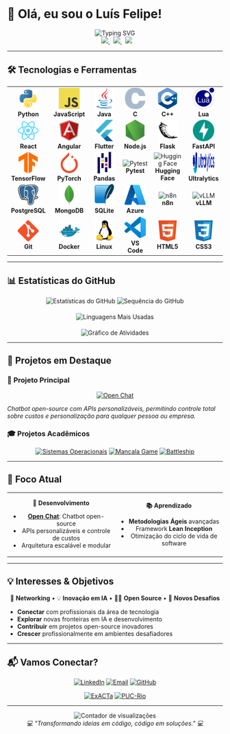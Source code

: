 # 👋 Olá, eu sou o Luís Felipe!

<div align="center">
  <img src="https://readme-typing-svg.herokuapp.com?font=Fira+Code&weight=600&size=28&duration=3000&pause=1000&color=6366F1&center=true&vCenter=true&width=600&lines=Engenheiro+de+Software+%26+IA;Estudante+de+Eng.+Computação;Desenvolvedor+Full+Stack;Entusiasta+de+Tecnologia" alt="Typing SVG" />
</div>

<div align="center">
  <a href="https://www.exacta.inf.puc-rio.br/">
    <img src="https://img.shields.io/badge/🏢-ExACTa_PUC--Rio-6366F1?style=for-the-badge&logoColor=white"/>
  </a>
  <a href="https://www.inf.puc-rio.br/">
    <img src="https://img.shields.io/badge/🎓-Eng._Computação-8B5CF6?style=for-the-badge&logoColor=white"/>
  </a>
  <a href="https://www.google.com/maps?sca_esv=c1523925ca8a67ec&output=search&q=Leme+rio+de+janeiro&source=lnms&fbs=AIIjpHxX5k-tONtMCu8aDeA7E5WMlVZjGnBiGIxaghLPqA-PlfgbLKUxiHcJwD8uXnH2piQeYrqXclWH43_sWzBblNc2efdNn4MYz0gFoird7suLCKhbn_Ul6_ibSxeYSzssjY0Rf7q9932xmddHrw0GyoP2j4qI0CErvSRJCBkQBIyxiZlQy6kJKSfIisfGDnY0Att4tzxbmUwXIygT3VBJAQTv23HQzg&entry=mc&ved=1t:200715&ictx=111">
    <img src="https://img.shields.io/badge/📍-Rio_de_Janeiro-A855F7?style=for-the-badge&logoColor=white"/>
  </a>
</div>

---

## 🛠️ Tecnologias e Ferramentas

<table align="center">
  <tr>
    <td align="center" width="120">
      <img src="https://raw.githubusercontent.com/devicons/devicon/master/icons/python/python-original.svg" width="50" height="50" alt="Python" />
      <br><strong>Python</strong>
    </td>
    <td align="center" width="120">
      <img src="https://raw.githubusercontent.com/devicons/devicon/master/icons/javascript/javascript-original.svg" width="50" height="50" alt="JavaScript" />
      <br><strong>JavaScript</strong>
    </td>
    <td align="center" width="120">
      <img src="https://raw.githubusercontent.com/devicons/devicon/master/icons/java/java-original.svg" width="50" height="50" alt="Java" />
      <br><strong>Java</strong>
    </td>
    <td align="center" width="120">
      <img src="https://raw.githubusercontent.com/devicons/devicon/master/icons/c/c-original.svg" width="50" height="50" alt="C" />
      <br><strong>C</strong>
    </td>
    <td align="center" width="120">
      <img src="https://raw.githubusercontent.com/devicons/devicon/master/icons/cplusplus/cplusplus-original.svg" width="50" height="50" alt="C++" />
      <br><strong>C++</strong>
    </td>
    <td align="center" width="120">
      <img src="https://raw.githubusercontent.com/devicons/devicon/master/icons/lua/lua-original.svg" width="50" height="50" alt="Lua" />
      <br><strong>Lua</strong>
    </td>
  </tr>
  <tr>
    <td align="center" width="120">
      <img src="https://raw.githubusercontent.com/devicons/devicon/master/icons/react/react-original.svg" width="50" height="50" alt="React" />
      <br><strong>React</strong>
    </td>
    <td align="center" width="120">
      <img src="https://raw.githubusercontent.com/devicons/devicon/master/icons/angularjs/angularjs-original.svg" width="50" height="50" alt="Angular" />
      <br><strong>Angular</strong>
    </td>
    <td align="center" width="120">
      <img src="https://raw.githubusercontent.com/devicons/devicon/master/icons/flutter/flutter-original.svg" width="50" height="50" alt="Flutter" />
      <br><strong>Flutter</strong>
    </td>
    <td align="center" width="120">
      <img src="https://raw.githubusercontent.com/devicons/devicon/master/icons/nodejs/nodejs-original.svg" width="50" height="50" alt="Node.js" />
      <br><strong>Node.js</strong>
    </td>
    <td align="center" width="120">
      <img src="https://raw.githubusercontent.com/devicons/devicon/master/icons/flask/flask-original.svg" width="50" height="50" alt="Flask" />
      <br><strong>Flask</strong>
    </td>
    <td align="center" width="120">
      <img src="https://raw.githubusercontent.com/devicons/devicon/master/icons/fastapi/fastapi-original.svg" width="50" height="50" alt="FastAPI" />
      <br><strong>FastAPI</strong>
    </td>
  </tr>
  <tr>
    <td align="center" width="120">
      <img src="https://raw.githubusercontent.com/devicons/devicon/master/icons/tensorflow/tensorflow-original.svg" width="50" height="50" alt="TensorFlow" />
      <br><strong>TensorFlow</strong>
    </td>
    <td align="center" width="120">
      <img src="https://raw.githubusercontent.com/devicons/devicon/master/icons/pytorch/pytorch-original.svg" width="50" height="50" alt="PyTorch" />
      <br><strong>PyTorch</strong>
    </td>
    <td align="center" width="120">
      <img src="https://raw.githubusercontent.com/devicons/devicon/master/icons/pandas/pandas-original.svg" width="50" height="50" alt="Pandas" />
      <br><strong>Pandas</strong>
    </td>
    <td align="center" width="120">
      <img src="https://cdn.jsdelivr.net/gh/devicons/devicon/icons/pytest/pytest-original.svg" width="50" height="50" alt="Pytest" />
      <br><strong>Pytest</strong>
    </td>
    <td align="center" width="120">
      <img src="https://huggingface.co/front/assets/huggingface_logo-noborder.svg" width="50" height="50" alt="Hugging Face" />
      <br><strong>Hugging Face</strong>
    </td>
    <td align="center" width="120">
      <img src="https://github.com/ultralytics/assets/raw/main/logo/Ultralytics_Logotype_Original.svg" width="50" height="50" alt="Ultralytics" />
      <br><strong>Ultralytics</strong>
    </td>
  </tr>
  <tr>
    <td align="center" width="120">
      <img src="https://raw.githubusercontent.com/devicons/devicon/master/icons/postgresql/postgresql-original.svg" width="50" height="50" alt="PostgreSQL" />
      <br><strong>PostgreSQL</strong>
    </td>
    <td align="center" width="120">
      <img src="https://raw.githubusercontent.com/devicons/devicon/master/icons/mongodb/mongodb-original.svg" width="50" height="50" alt="MongoDB" />
      <br><strong>MongoDB</strong>
    </td>
    <td align="center" width="120">
      <img src="https://raw.githubusercontent.com/devicons/devicon/master/icons/sqlite/sqlite-original.svg" width="50" height="50" alt="SQLite" />
      <br><strong>SQLite</strong>
    </td>
    <td align="center" width="120">
      <img src="https://raw.githubusercontent.com/devicons/devicon/master/icons/azure/azure-original.svg" width="50" height="50" alt="Azure" />
      <br><strong>Azure</strong>
    </td>
    <td align="center" width="120">
      <img src="https://avatars.githubusercontent.com/u/45487711?s=200&v=4" width="50" height="50" alt="n8n" />
      <br><strong>n8n</strong>
    </td>
    <td align="center" width="120">
      <img src="https://docs.vllm.ai/en/latest/assets/logos/vllm-logo-only-light.ico" width="50" height="50" alt="vLLM" />
      <br><strong>vLLM</strong>
    </td>
  </tr>
  <tr>
    <td align="center" width="120">
      <img src="https://raw.githubusercontent.com/devicons/devicon/master/icons/git/git-original.svg" width="50" height="50" alt="Git" />
      <br><strong>Git</strong>
    </td>
    <td align="center" width="120">
      <img src="https://raw.githubusercontent.com/devicons/devicon/master/icons/docker/docker-original.svg" width="50" height="50" alt="Docker" />
      <br><strong>Docker</strong>
    </td>
    <td align="center" width="120">
      <img src="https://raw.githubusercontent.com/devicons/devicon/master/icons/linux/linux-original.svg" width="50" height="50" alt="Linux" />
      <br><strong>Linux</strong>
    </td>
    <td align="center" width="120">
      <img src="https://raw.githubusercontent.com/devicons/devicon/master/icons/vscode/vscode-original.svg" width="50" height="50" alt="VS Code" />
      <br><strong>VS Code</strong>
    </td>
    <td align="center" width="120">
      <img src="https://raw.githubusercontent.com/devicons/devicon/master/icons/html5/html5-original.svg" width="50" height="50" alt="HTML5" />
      <br><strong>HTML5</strong>
    </td>
    <td align="center" width="120">
      <img src="https://raw.githubusercontent.com/devicons/devicon/master/icons/css3/css3-original.svg" width="50" height="50" alt="CSS3" />
      <br><strong>CSS3</strong>
    </td>
  </tr>
</table>

---

## 📊 Estatísticas do GitHub

<div align="center">
  <picture>
    <source 
      srcset="https://github-readme-stats.vercel.app/api?username=luisf2907&show_icons=true&theme=tokyonight&hide_border=true&count_private=true&bg_color=0D1117&title_color=6366F1&text_color=C9D1D9&icon_color=8B5CF6"
      media="(prefers-color-scheme: dark)"
    />
    <img 
      src="https://github-readme-stats.vercel.app/api?username=luisf2907&show_icons=true&theme=default&hide_border=true&count_private=true&bg_color=FFFFFF&title_color=6366F1&text_color=24292F&icon_color=8B5CF6"
      alt="Estatísticas do GitHub"
      width="49%"
    />
  </picture>
  
  <picture>
    <source 
      srcset="https://github-readme-streak-stats.herokuapp.com?user=luisf2907&theme=tokyonight&hide_border=true&background=0D1117&stroke=6366F1&ring=8B5CF6&fire=A855F7&currStreakNum=C9D1D9&sideNums=C9D1D9&currStreakLabel=6366F1&sideLabels=8B5CF6&dates=9CA3AF"
      media="(prefers-color-scheme: dark)"
    />
    <img 
      src="https://github-readme-streak-stats.herokuapp.com?user=luisf2907&theme=default&hide_border=true&background=FFFFFF&stroke=6366F1&ring=8B5CF6&fire=A855F7&currStreakNum=24292F&sideNums=24292F&currStreakLabel=6366F1&sideLabels=8B5CF6&dates=6B7280"
      alt="Sequência do GitHub"
      width="49%"
    />
  </picture>
</div>

<div align="center" style="margin-top: 20px;">
  <picture>
    <source 
      srcset="https://github-readme-stats.vercel.app/api/top-langs/?username=luisf2907&layout=compact&theme=tokyonight&hide_border=true&bg_color=0D1117&title_color=6366F1&text_color=C9D1D9"
      media="(prefers-color-scheme: dark)"
    />
    <img 
      src="https://github-readme-stats.vercel.app/api/top-langs/?username=luisf2907&layout=compact&theme=default&hide_border=true&bg_color=FFFFFF&title_color=6366F1&text_color=24292F"
      alt="Linguagens Mais Usadas"
      width="50%"
    />
  </picture>
</div>

<div align="center" style="margin-top: 20px;">
  <picture>
    <source 
      srcset="https://github-readme-activity-graph.vercel.app/graph?username=luisf2907&theme=tokyo-night&hide_border=true&bg_color=0D1117&color=6366F1&line=8B5CF6&point=A855F7&area=true&hide_title=true"
      media="(prefers-color-scheme: dark)"
    />
    <img 
      src="https://github-readme-activity-graph.vercel.app/graph?username=luisf2907&theme=github-compact&hide_border=true&bg_color=FFFFFF&color=6366F1&line=8B5CF6&point=A855F7&area=true&hide_title=true"
      alt="Gráfico de Atividades"
      width="95%"
    />
  </picture>
</div>

---

## 🚀 Projetos em Destaque

### 💼 **Projeto Principal**
<div align="center">
  
[![Open Chat](https://img.shields.io/badge/🤖_Open_Chat-Chatbot_Open--Source-6366F1?style=for-the-badge&logo=github&logoColor=white)](https://github.com/luisf2907/open-chat)

</div>

*Chatbot open-source com APIs personalizáveis, permitindo controle total sobre custos e personalização para qualquer pessoa ou empresa.*

### 🎓 **Projetos Acadêmicos**
<div align="center">
  
[![Sistemas Operacionais](https://img.shields.io/badge/💻_Sistemas_Operacionais-C/Linux-8B5CF6?style=for-the-badge&logo=linux&logoColor=white)](https://github.com/david-wolff/T01-Sistemas-Operacionais)
[![Mancala Game](https://img.shields.io/badge/🎮_Mancala-Algoritmos_&_Jogos-A855F7?style=for-the-badge&logo=gamemaker&logoColor=white)](https://github.com/MTuro/Mancala)
[![Battleship](https://img.shields.io/badge/⚓_Battleship-Programação-C084FC?style=for-the-badge&logo=cplusplus&logoColor=white)](https://github.com/RafaelBastos44/Battleship)

</div>

---

## 🌱 Foco Atual

<table align="center">
<tr>
<td align="center" width="50%">

**🔭 Desenvolvimento**
- **[Open Chat](https://github.com/luisf2907/open-chat)**: Chatbot open-source
- APIs personalizáveis e controle de custos
- Arquitetura escalável e modular

</td>
<td align="center" width="50%">

**📚 Aprendizado**
- **Metodologias Ágeis** avançadas
- Framework **Lean Inception**
- Otimização do ciclo de vida de software

</td>
</tr>
</table>

---

## 💡 Interesses & Objetivos

<div align="center">
  
🤝 **Networking** • 💡 **Inovação em IA** • 👨‍💻 **Open Source** • 🚀 **Novos Desafios**

</div>

- **Conectar** com profissionais da área de tecnologia
- **Explorar** novas fronteiras em IA e desenvolvimento
- **Contribuir** em projetos open-source inovadores  
- **Crescer** profissionalmente em ambientes desafiadores

---

## 📬 Vamos Conectar?

<div align="center">
  
[![LinkedIn](https://img.shields.io/badge/LinkedIn-Conectar-0077B5?style=for-the-badge&logo=linkedin&logoColor=white)](https://www.linkedin.com/in/luisfelipefrontin/)
[![Email](https://img.shields.io/badge/Email-Contato-0078D4?style=for-the-badge&logo=microsoft-outlook&logoColor=white)](mailto:lfcfrontinw@outlook.com)
[![GitHub](https://img.shields.io/badge/GitHub-Seguir-171515?style=for-the-badge&logo=github&logoColor=white)](https://github.com/luisf2907)

</div>

<div align="center" style="margin-top: 15px;">
  
[![ExACTa](https://img.shields.io/badge/🏢_ExACTa-Empresa_Atual-6366F1?style=for-the-badge&logoColor=white)](https://www.exacta.inf.puc-rio.br/)
[![PUC-Rio](https://img.shields.io/badge/🎓_PUC--Rio-Departamento_de_Informática-8B5CF6?style=for-the-badge&logoColor=white)](https://www.inf.puc-rio.br/)

</div>

---

<div align="center">
  <img src="https://komarev.com/ghpvc/?username=luisf2907&label=Visualizações%20do%20Perfil&color=6366F1&style=for-the-badge" alt="Contador de visualizações" />
</div>

<div align="center">
  <i>💻 "Transformando ideias em código, código em soluções." 💻</i>
</div>
